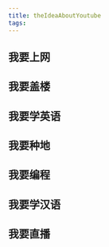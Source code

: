 ```yaml
---
title: theIdeaAboutYoutube
tags:
---
```


## 我要上网

## 我要盖楼

## 我要学英语

## 我要种地

## 我要编程

## 我要学汉语

## 我要直播
